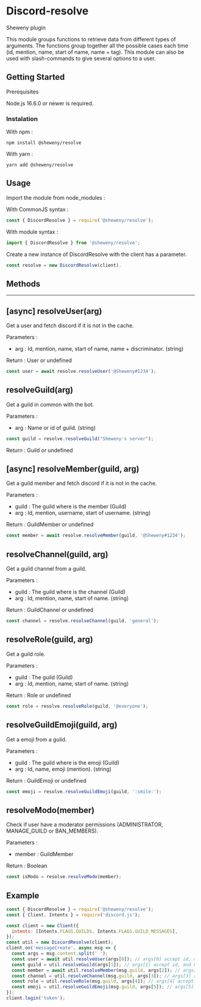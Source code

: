 # Discord-resolve

Sheweny plugin

This module groups functions to retrieve data from different types of arguments. The functions group together all the possible cases each time (id, mention, name, start of name, name + tag). This module can also be used with slash-commands to give several options to a user.

## Getting Started

Prerequisites

Node.js 16.6.0 or newer is required.

### Instalation

With npm :

```sh-session
npm install @sheweny/resolve
```

With yarn :

```sh-session
yarn add @sheweny/resolve
```

## Usage

Import the module from node_modules :

With CommonJS syntax :

```js
const { DiscordResolve } = require('@sheweny/resolve');
```

With module syntax :

```js
import { DiscordResolve } from '@sheweny/resolve';
```

Create a new instance of DiscordResolve with the client has a parameter.

```js
const resolve = new DiscordResolve(client).
```

## Methods

---

## [async] resolveUser(arg)

Get a user and fetch discord if it is not in the cache.

Parameters :

- arg : Id, mention, name, start of name, name + discriminator. (string)

Return : User or undefined

```js
const user = await resolve.resolveUser('@Sheweny#1234');
```

## resolveGuild(arg)

Get a guild in common with the bot.

Parameters :

- arg : Name or id of guild. (string)

```js
const guild = resolve.resolveGuild("Sheweny's server");
```

Return : Guild or undefined

## [async] resolveMember(guild, arg)

Get a guild member and fetch discord if it is not in the cache.

Parameters :

- guild : The guild where is the member (Guild)
- arg : Id, mention, username, start of username. (string)

Return : GuildMember or undefined

```js
const member = await resolve.resolveMember(guild, '@Sheweny#1234');
```

## resolveChannel(guild, arg)

Get a guild channel from a guild.

Parameters :

- guild : The guild where is the channel (Guild)
- arg : Id, mention, name, start of name. (string)

Return : GuildChannel or undefined

```js
const channel = resolve.resolveChannel(guild, 'general');
```

## resolveRole(guild, arg)

Get a guild role.

Parameters :

- guild : The guild (Guild)
- arg : Id, mention, name, start of name. (string)

Return : Role or undefined

```js
const role = resolve.resolveRole(guild, '@everyone');
```

## resolveGuildEmoji(guild, arg)

Get a emoji from a guild.

Parameters :

- guild : The guild where is the emoji (Guild)
- arg : Id, name, emoji (mention). (string)

Return : GuildEmoji or undefined

```js
const emoji = resolve.resolveGuildEmoji(guild, ':smile:');
```

## resolveModo(member)

Check if user have a moderator permissions (ADMINISTRATOR, MANAGE_GUILD or BAN_MEMBERS).

Parameters :

- member : GuildMember

Return : Boolean

```js
const isModo = resolve.resolveModo(member);
```

## Example

```js
const { DiscordResolve } = require('@sheweny/resolve');
const { Client, Intents } = require('discord.js');

const client = new Client({
  intents: [Intents.FLAGS.GUILDS, Intents.FLAGS.GUILD_MESSAGES],
});
const util = new DiscordResolve(client);
client.on('messageCreate', async msg => {
  const args = msg.content.split(' ');
  const user = await util.resolveUser(args[0]); // args[0] accept id, mention, name, start of name and username + discriminator.
  const guild = util.resolveGuild(args[1]); // args[1] accept id, and name.
  const member = await util.resolveMember(msg.guild, args[2]); // args[2] accept id, mention, username, start of username.
  const channel = util.resolveChannel(msg.guild, args[3]); // args[3] accept id, mention and name.
  const role = util.resolveRole(msg.guild, args[4]); // args[4] accept id, mention, name and start of name.
  const emoji = util.resolveGuildEmoji(msg.guild, args[5]); // args[5] accept id, name and emoji.
});
client.login('token');
```
